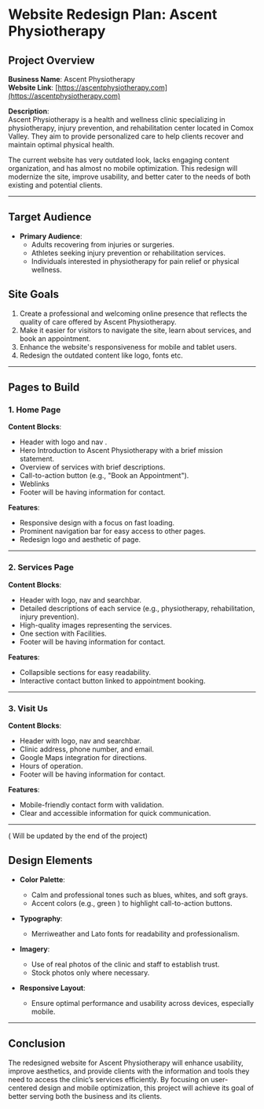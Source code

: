 # Website Redesign Plan: Ascent Physiotherapy

## **Project Overview**

**Business Name**: Ascent Physiotherapy  
**Website Link**: [https://ascentphysiotherapy.com](https://ascentphysiotherapy.com)

**Description**:  
Ascent Physiotherapy is a health and wellness clinic specializing in physiotherapy, injury prevention, and rehabilitation center located in Comox Valley. They aim to provide personalized care to help clients recover and maintain optimal physical health.

The current website has very outdated look, lacks engaging content organization, and has almost no mobile optimization. This redesign will modernize the site, improve usability, and better cater to the needs of both existing and potential clients.

---

## **Target Audience**

- **Primary Audience**:
  - Adults recovering from injuries or surgeries.
  - Athletes seeking injury prevention or rehabilitation services.
  - Individuals interested in physiotherapy for pain relief or physical wellness.

## **Site Goals**

1. Create a professional and welcoming online presence that reflects the quality of care offered by Ascent Physiotherapy.
2. Make it easier for visitors to navigate the site, learn about services, and book an appointment.
3. Enhance the website's responsiveness for mobile and tablet users.
4. Redesign the outdated content like logo, fonts etc.

---

## **Pages to Build**

### 1. **Home Page**

**Content Blocks**:

- Header with logo and nav .
- Hero Introduction to Ascent Physiotherapy with a brief mission statement.
- Overview of services with brief descriptions.
- Call-to-action button (e.g., "Book an Appointment").
- Weblinks
- Footer will be having information for contact.

**Features**:

- Responsive design with a focus on fast loading.
- Prominent navigation bar for easy access to other pages.
- Redesign logo and aesthetic of page.

---

### 2. **Services Page**

**Content Blocks**:

- Header with logo, nav and searchbar.
- Detailed descriptions of each service (e.g., physiotherapy, rehabilitation, injury prevention).
- High-quality images representing the services.
- One section with Facilities.
- Footer will be having information for contact.

**Features**:

- Collapsible sections for easy readability.
- Interactive contact button linked to appointment booking.

---

### 3. **Visit Us**

**Content Blocks**:

- Header with logo, nav and searchbar.
- Clinic address, phone number, and email.
- Google Maps integration for directions.
- Hours of operation.
- Footer will be having information for contact.

**Features**:

- Mobile-friendly contact form with validation.
- Clear and accessible information for quick communication.

---

( Will be updated by the end of the project)

## **Design Elements**

- **Color Palette**:

  - Calm and professional tones such as blues, whites, and soft grays.
  - Accent colors (e.g., green ) to highlight call-to-action buttons.

- **Typography**:

  - Merriweather and Lato fonts for readability and professionalism.

- **Imagery**:

  - Use of real photos of the clinic and staff to establish trust.
  - Stock photos only where necessary.

- **Responsive Layout**:
  - Ensure optimal performance and usability across devices, especially mobile.

---

## **Conclusion**

The redesigned website for Ascent Physiotherapy will enhance usability, improve aesthetics, and provide clients with the information and tools they need to access the clinic’s services efficiently. By focusing on user-centered design and mobile optimization, this project will achieve its goal of better serving both the business and its clients.
